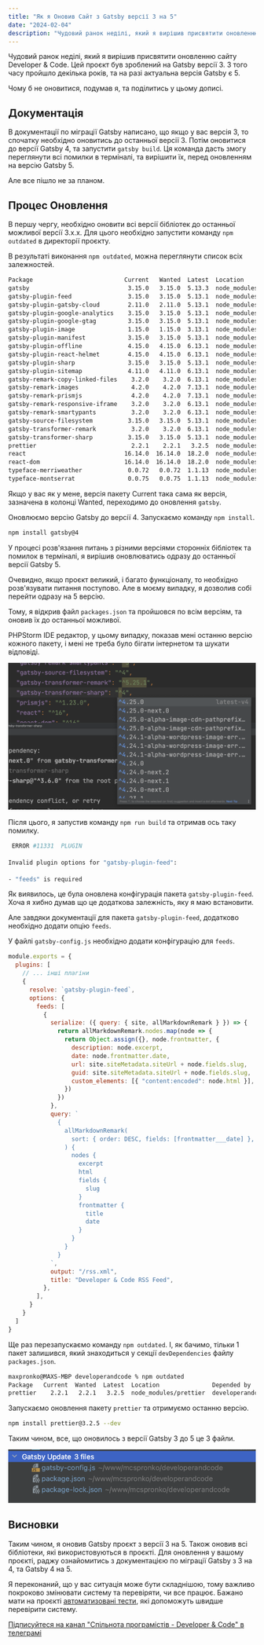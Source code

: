 ```yaml
---
title: "Як я Оновив Сайт з Gatsby версії 3 на 5"
date: "2024-02-04"
description: "Чудовий ранок неділі, який я вирішив присвятити оновленню сайту Developer & Code. У цьому дописі, ділюся з вами своїм процесом оновлення Gatsby."
---
```


Чудовий ранок неділі, який я вирішив присвятити оновленню сайту Developer & Code.
Цей проєкт був зроблений на Gatsby версії 3. З того часу пройшло декілька років, та на разі актуальна версія Gatsby є 5.

Чому б не оновитися, подумав я, та поділитись у цьому дописі.

## Документація

В документації по міграції Gatsby написано, що якщо у вас версія 3, то спочатку необхідно оновитись до останньої версії 3. Потім оновитися до версії Gatsby 4, та запустити `gatsby build`.
Ця команда дасть змогу переглянути всі помилки в терміналі, та вирішити їх, перед оновленням на версію Gatsby 5.

Але все пішло не за планом.

## Процес Оновлення

В першу чергу, необхідно оновити всі версії бібліотек до останньої можливої версії 3.х.х. Для цього необхідно запустити команду `npm outdated` в директорії проєкту.

В результаті виконання `npm outdated`, можна переглянути список всіх залежностей.

```bash
Package                          Current   Wanted  Latest  Location                                      Depended by
gatsby                            3.15.0   3.15.0  5.13.3  node_modules/gatsby                           developerandcode
gatsby-plugin-feed                3.15.0   3.15.0  5.13.1  node_modules/gatsby-plugin-feed               developerandcode
gatsby-plugin-gatsby-cloud        2.11.0   2.11.0  5.13.1  node_modules/gatsby-plugin-gatsby-cloud       developerandcode
gatsby-plugin-google-analytics    3.15.0   3.15.0  5.13.1  node_modules/gatsby-plugin-google-analytics   developerandcode
gatsby-plugin-google-gtag         3.15.0   3.15.0  5.13.1  node_modules/gatsby-plugin-google-gtag        developerandcode
gatsby-plugin-image               1.15.0   1.15.0  3.13.1  node_modules/gatsby-plugin-image              developerandcode
gatsby-plugin-manifest            3.15.0   3.15.0  5.13.1  node_modules/gatsby-plugin-manifest           developerandcode
gatsby-plugin-offline             4.15.0   4.15.0  6.13.1  node_modules/gatsby-plugin-offline            developerandcode
gatsby-plugin-react-helmet        4.15.0   4.15.0  6.13.1  node_modules/gatsby-plugin-react-helmet       developerandcode
gatsby-plugin-sharp               3.15.0   3.15.0  5.13.1  node_modules/gatsby-plugin-sharp              developerandcode
gatsby-plugin-sitemap             4.11.0   4.11.0  6.13.1  node_modules/gatsby-plugin-sitemap            developerandcode
gatsby-remark-copy-linked-files    3.2.0    3.2.0  6.13.1  node_modules/gatsby-remark-copy-linked-files  developerandcode
gatsby-remark-images               4.2.0    4.2.0  7.13.1  node_modules/gatsby-remark-images             developerandcode
gatsby-remark-prismjs              4.2.0    4.2.0  7.13.1  node_modules/gatsby-remark-prismjs            developerandcode
gatsby-remark-responsive-iframe    3.2.0    3.2.0  6.13.1  node_modules/gatsby-remark-responsive-iframe  developerandcode
gatsby-remark-smartypants          3.2.0    3.2.0  6.13.1  node_modules/gatsby-remark-smartypants        developerandcode
gatsby-source-filesystem          3.15.0   3.15.0  5.13.1  node_modules/gatsby-source-filesystem         developerandcode
gatsby-transformer-remark          3.2.0    3.2.0  6.13.1  node_modules/gatsby-transformer-remark        developerandcode
gatsby-transformer-sharp          3.15.0   3.15.0  5.13.1  node_modules/gatsby-transformer-sharp         developerandcode
prettier                           2.2.1    2.2.1   3.2.5  node_modules/prettier                         developerandcode
react                            16.14.0  16.14.0  18.2.0  node_modules/react                            developerandcode
react-dom                        16.14.0  16.14.0  18.2.0  node_modules/react-dom                        developerandcode
typeface-merriweather             0.0.72   0.0.72  1.1.13  node_modules/typeface-merriweather            developerandcode
typeface-montserrat               0.0.75   0.0.75  1.1.13  node_modules/typeface-montserrat              developerandcode
```

Якщо у вас як у мене, версія пакету Current така сама як версія, зазначена в колонці Wanted, переходимо до оновлення `gatsby`.

Оновлюємо версію Gatsby до версії 4.
Запускаємо команду `npm install`.

```bash
npm install gatsby@4
```

У процесі розв'язання питань з різними версіями сторонніх бібліотек та помилок в терміналі, я вирішив оновлюватись одразу до останньої версії Gatsby 5.

Очевидно, якщо проєкт великий, і багато функціоналу, то необхідно розв'язувати питання поступово. Але в моєму випадку, я дозволив собі перейти одразу на 5 версію.

Тому, я відкрив файл `packages.json` та пройшовся по всім версіям, та оновив їх до останньої можливої.

PHPStorm IDE редактор, у цьому випадку, показав мені останню версію кожного пакету, і мені не треба було бігати інтернетом та шукати відповіді.

![](images/gatsby-update.png)

Після цього, я запустив команду `npm run build` та отримав ось таку помилку.

```bash
 ERROR #11331  PLUGIN

Invalid plugin options for "gatsby-plugin-feed":

- "feeds" is required
```

Як виявилось, це була оновлена конфігурація пакета `gatsby-plugin-feed`. Хоча я хибно думав що це додаткова залежність, яку я маю встановити.

Але завдяки документації для пакета `gatsby-plugin-feed`, додатково необхідно додати опцію `feeds`.

У файлі `gatsby-config.js` необхідно додати конфігурацію для `feeds`. 

```javascript
module.exports = {
  plugins: [
    // ... інші плагіни
    {
      resolve: `gatsby-plugin-feed`,
      options: {
        feeds: [
          {
            serialize: ({ query: { site, allMarkdownRemark } }) => {
              return allMarkdownRemark.nodes.map(node => {
                return Object.assign({}, node.frontmatter, {
                  description: node.excerpt,
                  date: node.frontmatter.date,
                  url: site.siteMetadata.siteUrl + node.fields.slug,
                  guid: site.siteMetadata.siteUrl + node.fields.slug,
                  custom_elements: [{ "content:encoded": node.html }],
                })
              })
            },
            query: `
              {
                allMarkdownRemark(
                  sort: { order: DESC, fields: [frontmatter___date] },
                ) {
                  nodes {
                    excerpt
                    html
                    fields {
                      slug
                    }
                    frontmatter {
                      title
                      date
                    }
                  }
                }
              }
            `,
            output: "/rss.xml",
            title: "Developer & Code RSS Feed",
          },
        ],
      }
    }
  ]
}

```

Ще раз перезапускаємо команду `npm outdated`. І, як бачимо, тільки 1 пакет залишився, який знаходиться у секції `devDependencies` файлу `packages.json`.

```bash
maxpronko@MAXS-MBP developerandcode % npm outdated
Package   Current  Wanted  Latest  Location               Depended by
prettier    2.2.1   2.2.1   3.2.5  node_modules/prettier  developerandcode
```

Запускаємо оновлення пакету `prettier` та отримуємо останню версію.
```bash
npm install prettier@3.2.5 --dev
```

Таким чином, все, що оновилось з версії Gatsby 3 до 5 це 3 файли.

![Зміни в проєкті](images/gatsby-changes.png)

## Висновки

Таким чином, я оновив Gatsby проєкт з версії 3 на 5. Також оновив всі бібліотеки, які використовуються в проєкті.
Для оновлення у вашому проєкті, раджу ознайомитись з документацією по міграції Gatsby з 3 на 4, та Gatsby 4 на 5. 

Я переконаний, що у вас ситуація може бути складнішою, тому важливо покроково змінювати систему та перевіряти, чи все працює. Бажано мати на проєкті [автоматизовані тести](/maxpronko/test-driven-development-book), які допоможуть швидше перевірити систему.

[Підписуйтеся на канал "Спільнота програмістів - Developer & Code" в телеграмі](https://t.me/developerandcode)

